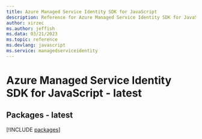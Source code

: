 ```yaml
---
title: Azure Managed Service Identity SDK for JavaScript
description: Reference for Azure Managed Service Identity SDK for JavaScript
author: xirzec
ms.author: jeffish
ms.data: 03/21/2023
ms.topic: reference
ms.devlang: javascript
ms.service: managedserviceidentity
---
```

# Azure Managed Service Identity SDK for JavaScript - latest
## Packages - latest
[!INCLUDE [packages](managed-service-identity-index.md)]